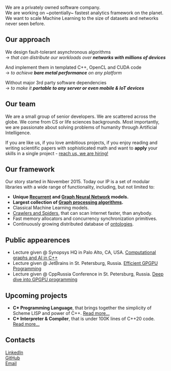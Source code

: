 We are a privately owned software company. <br/>
We are working on ~potentially~ fastest analytics framework on the planet. <br/>
We want to scale Machine Learning to the size of datasets and networks never seen before.
				
## Our approach

We design fault-tolerant asynchronous algorithms <br/>
&rarr; *that can distribute our workloads over **networks with millions of devices***<br/>
	
And implement them in templated C++, OpenCL and CUDA code <br/>
&rarr; *to achieve **bare metal performance** on any platform*<br/>
	
Without major 3rd party software dependencies <br/>
&rarr; *to make it **portable to any server or even mobile & IoT devices***

## Our team

We are a small group of senior developers. We are scattered across the globe. We come from CS or life sciences backgrounds. Most importantly, we are passionate about solving problems of humanity through Artificial Intelligence.

If you are like us, if you love ambitious projects, if you enjoy reading and writing scientific papers with sophisticated math and want to **apply** your skills in a single project - [reach us, we are hiring!](mailto:a@unum.xyz)

## Our framework

Our story started in November 2015. Today our IP is a set of modular libraries with a wide range of functionality, including, but not limited to:
- **Unique [Recurrent](https://en.wikipedia.org/wiki/Recurrent_neural_network) and [Graph Neural Network](https://arxiv.org/abs/1901.00596) models.**
- **Largest collection of [Graph processing algorithms](https://en.wikipedia.org/wiki/Category:Graph_algorithms).**
- Classical Machine Learning models.
- [Crawlers and Spiders](https://en.wikipedia.org/wiki/Web_crawler), that can scan Internet faster, than anybody.
- Fast memory allocators and concurrency synchronization primitives.
- Continuously growing distributed database of [ontologies](https://en.wikipedia.org/wiki/Ontology_(information_science)).

## Public appearences

- Lecture given @ Synopsys HQ in Palo Alto, CA, USA. [Computational graphs and AI in C++](https://github.com/ashvardanian/NeuralSTL)
- Lecture given @ JetBrains in St. Petersburg, Russia. [Efficient GPGPU Programming](https://youtu.be/BUtHOftDm_Y)
- Lecture given @ CppRussia Conference in St. Petersburg, Russia. [Deep dive into GPGPU programming](https://github.com/ashvardanian/SandboxGPUs)

## Upcoming projects

- __C* Programming Language__, that brings together the simplicity of Scheme LISP and power of C++. [Read more...](cstar.md)
- __C* Interpreter & Compiler__, that is under 100K lines of C++20 code. [Read more...](compiler.md)

## Contacts

[LinkedIn](linkedin.com/company/unum-xyz)<br/>
[GitHub](https://github.com/UnumXYZ)<br/>
[Email](mailto:a@unum.xyz)<br/>
